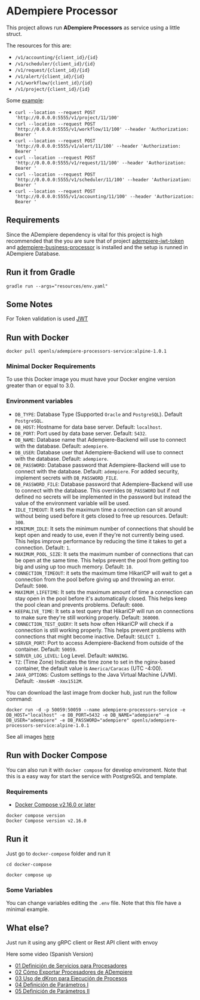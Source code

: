 # ADempiere Processor

This project allows run **ADempiere Processors** as service using a little struct.

The resources for this are:

- `/v1/accounting/{client_id}/{id}`
- `/v1/scheduler/{client_id}/{id}`
- `/v1/request/{client_id}/{id}`
- `/v1/alert/{client_id}/{id}`
- `/v1/workflow/{client_id}/{id}`
- `/v1/project/{client_id}/{id}`

Some [example](https://documenter.getpostman.com/view/18440575/2s9YR83ChQ):

- `curl --location --request POST 'http://0.0.0.0:5555/v1/project/11/100'`
- `curl --location --request POST 'http://0.0.0.0:5555/v1/workflow/11/100' --header 'Authorization: Bearer '`
- `curl --location --request POST 'http://0.0.0.0:5555/v1/alert/11/100' --header 'Authorization: Bearer '`
- `curl --location --request POST 'http://0.0.0.0:5555/v1/request/11/100' --header 'Authorization: Bearer '`
- `curl --location --request POST 'http://0.0.0.0:5555/v1/scheduler/11/100' --header 'Authorization: Bearer '`
- `curl --location --request POST 'http://0.0.0.0:5555/v1/accounting/11/100' --header 'Authorization: Bearer '`

## Requirements
 
Since the ADempiere dependency is vital for this project is high recommended that the you are sure that of project [adempiere-jwt-token](https://github.com/adempiere/adempiere-jwt-token) and [adempiere-business-processor](https://github.com/adempiere/adempiere-business-processors) is installed and the setup is runned in ADempiere Database.

## Run it from Gradle

```Shell
gradle run --args="resources/env.yaml"
```


## Some Notes

For Token validation is used [JWT](https://www.viralpatel.net/java-create-validate-jwt-token/)

## Run with Docker

```Shell
docker pull openls/adempiere-processors-service:alpine-1.0.1
```

### Minimal Docker Requirements
To use this Docker image you must have your Docker engine version greater than or equal to 3.0.

### Environment variables
 * `DB_TYPE`: Database Type (Supported `Oracle` and `PostgreSQL`). Default `PostgreSQL`.
 * `DB_HOST`: Hostname for data base server. Default: `localhost`.
 * `DB_PORT`: Port used by data base server. Default: `5432`.
 * `DB_NAME`: Database name that Adempiere-Backend will use to connect with the database. Default: `adempiere`.
 * `DB_USER`: Database user that Adempiere-Backend will use to connect with the database. Default: `adempiere`.
 * `DB_PASSWORD`: Database password that Adempiere-Backend will use to connect with the database. Default: `adempiere`. For added security, implement secrets with `DB_PASSWORD_FILE`.
 * `DB_PASSWORD_FILE`: Database password that Adempiere-Backend will use to connect with the database. This overrides `DB_PASSWORD` but if not defined no secrets will be implemented in the password but instead the value of the environment variable will be used.
 * `IDLE_TIMEOUT`: It sets the maximum time a connection can sit around without being used before it gets closed to free up resources. Default: `300`.
 * `MINIMUM_IDLE`: It sets the minimum number of connections that should be kept open and ready to use, even if they're not currently being used. This helps improve performance by reducing the time it takes to get a connection. Default: `1`.
 * `MAXIMUM_POOL_SIZE`: It sets the maximum number of connections that can be open at the same time. This helps prevent the pool from getting too big and using up too much memory. Default: `10`.
 * `CONNECTION_TIMEOUT`: it sets the maximum time HikariCP will wait to get a connection from the pool before giving up and throwing an error. Default: `5000`.
 * `MAXIMUM_LIFETIME`: It sets the maximum amount of time a connection can stay open in the pool before it's automatically closed. This helps keep the pool clean and prevents problems. Default: `6000`.
 * `KEEPALIVE_TIME`: It sets a test query that HikariCP will run on connections to make sure they're still working properly. Default: `360000`.
 * `CONNECTION_TEST_QUERY`: It sets how often HikariCP will check if a connection is still working properly. This helps prevent problems with connections that might become inactive. Default: `SELECT 1`.
 * `SERVER_PORT`: Port to access Adempiere-Backend from outside of the container. Default: `50059`.
 * `SERVER_LOG_LEVEL`: Log Level. Default: `WARNING`.
 * `TZ`: (Time Zone) Indicates the time zone to set in the nginx-based container, the default value is `America/Caracas` (UTC -4:00).
 * `JAVA_OPTIONS`: Custom settings to the Java Virtual Machine (JVM). Default: `-Xms64M -Xmx1512M`.

You can download the last image from docker hub, just run the follow command:

```Shell
docker run -d -p 50059:50059 --name adempiere-processors-service -e DB_HOST="localhost" -e DB_PORT=5432 -e DB_NAME="adempiere" -e DB_USER="adempiere" -e DB_PASSWORD="adempiere" openls/adempiere-processors-service:alpine-1.0.1
```

See all images [here](https://hub.docker.com/r/openls/adempiere-processors-service)

## Run with Docker Compose

You can also run it with `docker compose` for develop enviroment. Note that this is a easy way for start the service with PostgreSQL and template.

### Requirements

- [Docker Compose v2.16.0 or later](https://docs.docker.com/compose/install/linux/)

```Shell
docker compose version
Docker Compose version v2.16.0
```

## Run it

Just go to `docker-compose` folder and run it

```Shell
cd docker-compose
```

```Shell
docker compose up
```

### Some Variables

You can change variables editing the `.env` file. Note that this file have a minimal example.

## What else?

Just run it using any gRPC client or Rest API client with envoy

Here some video (Spanish Version)

- [01 Definición de Servicios para Procesadores](https://www.loom.com/share/7c14ffbad8444430a809836867728f1e?sid=59c59671-0e41-4f08-8a77-f9277da2d132)
- [02 Cómo Exportar Procesadores de ADempiere](https://www.loom.com/share/1b00a0512f8244fea098b02e32d9fc28?sid=08e6a94b-52c2-4b13-99f5-c4c7427332ef)
- [03 Uso de dKron para Ejecución de Procesos](https://www.loom.com/share/3d8850daca1b45cea43d402c1191ef81?sid=85ca2797-a406-437f-a70f-a84b33fc8f6b)
- [04 Definición de Parámetros I](https://www.loom.com/share/a54d18a96fa54ae4bf01e438aef4c616?sid=c66825e0-2f93-40d3-8565-d42e9ddb9d98)
- [05 Definición de Parámetros II](https://www.loom.com/share/54c8789b39bc4d0abefb0618e2a74dd8?sid=b85d27fd-55ae-400b-a90a-dc405b149b52)